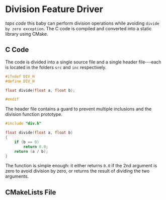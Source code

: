 # Division Feature Driver

*taps code* this baby can perform division operations while avoiding `divide by zero exception`. The C code is compiled and converted into a static library using CMake.

## C Code

The code is divided into a single source file and a single header file---each is located in the folders `src` and `inc` respectively.

```c
#ifndef DIV_H
#define DIV_H

float divide(float a, float b);

#endif
```

The header file contains a guard to prevent multiple inclusions and the division function prototype. 


```c
#include "div.h"

float divide(float a, float b)
{
	if (b == 0)
		return 0.0;
	return (a / b);
}
```

The function is simple enough: it either returns `0.0` if the 2nd argument is zero to avoid division by zero, or returns the result of dividing the two arguments.

## CMakeLists File
